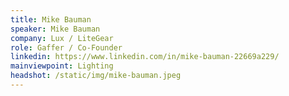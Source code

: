 ```yaml
---
title: Mike Bauman
speaker: Mike Bauman
company: Lux / LiteGear
role: Gaffer / Co-Founder
linkedin: https://www.linkedin.com/in/mike-bauman-22669a229/
mainviewpoint: Lighting
headshot: /static/img/mike-bauman.jpeg
---
```

